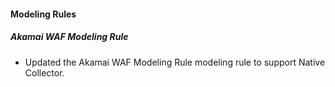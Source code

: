
#### Modeling Rules

##### Akamai WAF Modeling Rule

- Updated the Akamai WAF Modeling Rule modeling rule to support Native Collector.
